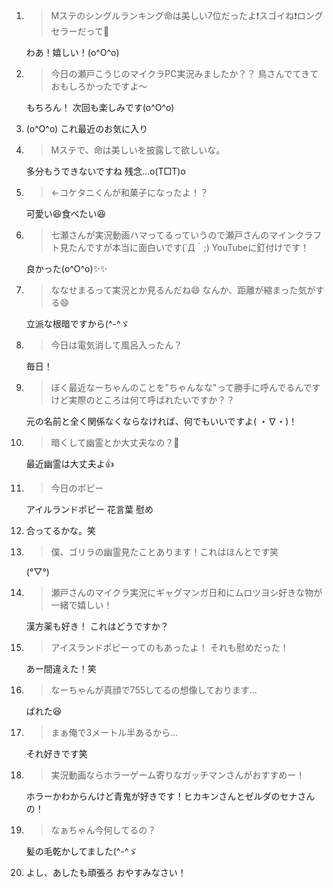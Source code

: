 1. > Mステのシングルランキング命は美しい7位だったよ❗️スゴイね❗️ロングセラーだって🎉

   わあ！嬉しい！(o^O^o)

2. > 今日の瀬戸こうじのマイクラPC実況みましたか？？ 鳥さんでてきておもしろかったですよ〜

   もちろん！ 次回も楽しみです(o^O^o)

3. (o^O^o) これ最近のお気に入り

4. > Mステで、命は美しいを披露して欲しいな。

   多分もうできないですね 残念…o(T□T)o

5. > ←コケタニくんが和菓子になったよ！？

   可愛い😆食べたい😆

6. > 七瀬さんが実況動画ハマってるっていうので瀬戸さんのマインクラフト見たんですが本当に面白いです(´Д｀;) YouTubeに釘付けです！

   良かった(o^O^o)✨✨

7. > ななせまるって実況とか見るんだね😄 なんか、距離が縮まった気がする😄

   立派な根暗ですから(^-^ゞ

8. > 今日は電気消して風呂入ったん？

   毎日！

9. > ぼく最近なーちゃんのことを"ちゃんなな"って勝手に呼んでるんですけど実際のところは何て呼ばれたいですか？？

   元の名前と全く関係なくならなければ、何でもいいですよ( ・∇・)！

10. > 暗くして幽霊とか大丈夫なの？👻

    最近幽霊は大丈夫よ👍

11. > 今日のポピー

    アイルランドポピー 花言葉 慰め

12. 合ってるかな。笑

13. > 僕、ゴリラの幽霊見たことあります！これはほんとです笑

    (°▽°)

14. > 瀬戸さんのマイクラ実況にギャグマンガ日和にムロツヨシ好きな物が一緒で嬉しい！

    漢方薬も好き！ これはどうですか？

15. > アイスランドポピーってのもあったよ！ それも慰めだった！

    あー間違えた！笑

16. > なーちゃんが真顔で755してるの想像しております…

    ばれた😆

17. > まぁ俺で3メートル半あるから…

    それ好きです笑

18. > 実況動画ならホラーゲーム寄りなガッチマンさんがおすすめー！

    ホラーかわからんけど青鬼が好きです！ヒカキンさんとゼルダのセナさんの！

19. > なぁちゃん今何してるの？

    髪の毛乾かしてました(^-^ゞ

20. よし、あしたも頑張ろ おやすみなさい！